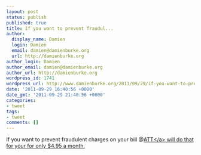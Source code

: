 ```yaml
---
layout: post
status: publish
published: true
title: If you want to prevent fraudul...
author:
  display_name: Damien
  login: Damien
  email: damien@damienburke.org
  url: http://damienburke.org
author_login: Damien
author_email: damien@damienburke.org
author_url: http://damienburke.org
wordpress_id: 1741
wordpress_url: http://www.damienburke.org/2011/09/29/if-you-want-to-prevent-fraudul/
date: '2011-09-29 16:40:56 +0000'
date_gmt: '2011-09-29 21:40:56 +0000'
categories:
- tweet
tags:
- tweet
comments: []
---
```

<p>If you want to prevent fraudulent charges on your bill @<a href="http:&#47;&#47;twitter.com&#47;ATT" class="aktt_username">ATT<&#47;a> will do that for your for only $4.95 a month.</p>
